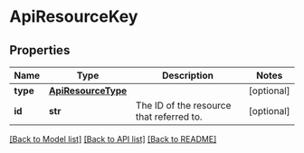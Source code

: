 # ApiResourceKey

## Properties
Name | Type | Description | Notes
------------ | ------------- | ------------- | -------------
**type** | [**ApiResourceType**](ApiResourceType.md) |  | [optional] 
**id** | **str** | The ID of the resource that referred to. | [optional] 

[[Back to Model list]](../README.md#documentation-for-models) [[Back to API list]](../README.md#documentation-for-api-endpoints) [[Back to README]](../README.md)



